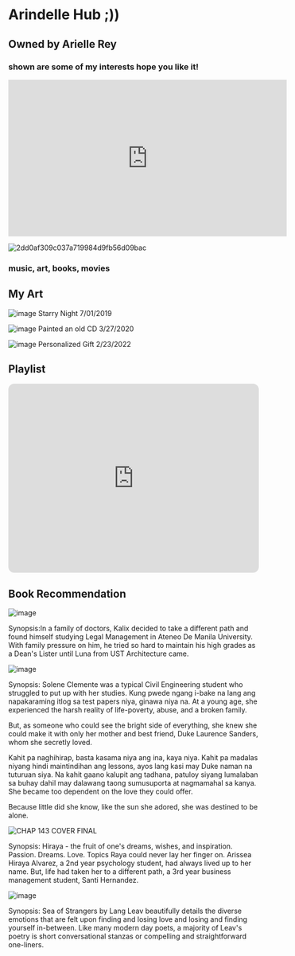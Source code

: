 # Arindelle Hub ;))
## Owned by Arielle Rey

### shown are some of my interests hope you like it!


<iframe width="560" height="315" src="https://www.youtube.com/embed/BoCh2CyeCos" title="YouTube video player" frameborder="0" allow="accelerometer; autoplay; clipboard-write; encrypted-media; gyroscope; picture-in-picture" allowfullscreen></iframe>

![2dd0af309c037a719984d9fb56d09bac](https://user-images.githubusercontent.com/102721958/162152560-f3808dc9-8998-4e6d-804c-9b40dffa8cc2.jpg)



### music, art, books, movies




## My Art
![image](https://user-images.githubusercontent.com/102721958/161365096-71da73d6-93e6-4f35-a705-83daeafe8482.jpg)
Starry Night       7/01/2019

![image](https://user-images.githubusercontent.com/102721958/161365200-a8c9d5d7-d4ee-4e7f-a93a-74373c3dfd87.jpg) 
Painted an old CD      3/27/2020

![image](https://user-images.githubusercontent.com/102721958/161365260-63f617c9-67f2-46f0-a83c-554be0a4b996.jpg)
Personalized Gift     2/23/2022



## Playlist


<iframe style="border-radius:12px" src="https://open.spotify.com/embed/playlist/5n9MC3dPpdfxbRnyJHhYAH?utm_source=generator" width="100%" height="380" frameBorder="0" allowfullscreen="" allow="autoplay; clipboard-write; encrypted-media; fullscreen; picture-in-picture"></iframe>





## Book Recommendation


![image](https://user-images.githubusercontent.com/102721958/161371185-37c1b80a-a59e-4909-93dd-683ded5a5786.png)

Synopsis:In a family of doctors, Kalix decided to take a different path and found himself studying Legal Management in Ateneo De Manila University. With family pressure on him, he tried so hard to maintain his high grades as a Dean's Lister until Luna from UST Architecture came.


![image](https://user-images.githubusercontent.com/102721958/161371261-f9ff6de7-b18d-4786-b268-141128657576.png)

Synopsis: Solene Clemente was a typical Civil Engineering student who struggled to put up with her studies. Kung pwede ngang i-bake na lang ang napakaraming itlog sa test papers niya, ginawa niya na. At a young age, she experienced the harsh reality of life-poverty, abuse, and a broken family.

But, as someone who could see the bright side of everything, she knew she could make it with only her mother and best friend, Duke Laurence Sanders, whom she secretly loved.

Kahit pa naghihirap, basta kasama niya ang ina, kaya niya. Kahit pa madalas niyang hindi maintindihan ang lessons, ayos lang kasi may Duke naman na tuturuan siya. Na kahit gaano kalupit ang tadhana, patuloy siyang lumalaban sa buhay dahil may dalawang taong sumusuporta at nagmamahal sa kanya. She became too dependent on the love they could offer.

Because little did she know, like the sun she adored, she was destined to be alone.


![CHAP 143 COVER FINAL](https://user-images.githubusercontent.com/102721958/161366624-482efdf5-b8da-47d3-b83a-b041f6f9be3f.png)

Synopsis: Hiraya - the fruit of one's dreams, wishes, and inspiration. Passion. Dreams. Love. Topics Raya could never lay her finger on. Arissea Hiraya Alvarez, a 2nd year psychology student, had always lived up to her name. But, life had taken her to a different path, a 3rd year business management student, Santi Hernandez. 


![image](https://user-images.githubusercontent.com/102721958/161366661-88965465-591f-45b3-a3f5-40a483bc65fa.png)

Synopsis: Sea of Strangers by Lang Leav beautifully details the diverse emotions that are felt upon finding and losing love and losing and finding yourself in-between. Like many modern day poets, a majority of Leav's poetry is short conversational stanzas or compelling and straightforward one-liners.








